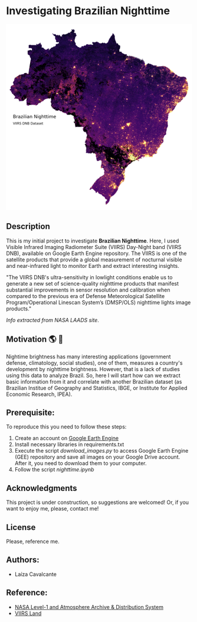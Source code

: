 # Investigating Brazilian Nighttime

![Nighttime Brazil](./Nighttime_brazil.png)

## Description

This is my initial project to investigate **Brazilian Nighttime**. Here, I used Visible Infrared Imaging Radiometer Suite (VIIRS) Day-Night band (VIIRS DNB), available on Google Earth Engine repository. The VIIRS is one of the satellite products that provide a global measurement of nocturnal visible and near-infrared light to monitor Earth and extract interesting insights.

"The VIIRS DNB's ultra-sensitivity in lowlight conditions enable us to generate a new set of science-quality nighttime products that manifest substantial improvements in sensor resolution and calibration when compared to the previous era of Defense Meteorological Satellite Program/Operational Linescan System’s (DMSP/OLS) nighttime lights image products."

*Info extracted from NASA LAADS site*.

## Motivation :earth_americas: :satellite:
Nightime brightness has many interesting applications (government defense, climatology, social studies), one of them, measures a country's development by nighttime brightness. However, that is a lack of studies using this data to analyze Brazil. So, here I will start how can we extract basic information from it and correlate with another Brazilian dataset (as Brazilian Institue of Geography and Statistics, IBGE, or Institute for Applied Economic Research, IPEA).

## Prerequisite:
To reproduce this you need to follow these steps:
1. Create an account on [Google Earth Engine](https://earthengine.google.com/)
2. Install necessary libraries in requirements.txt
3. Execute the script *download_images.py* to access Google Earth Engine (GEE) repository and save all images on your Google Drive account. After it, you need to download them to your computer.
4. Follow the script *nighttime.ipynb* 

## Acknowledgments
This project is under construction, so suggestions are welcomed!
Or, if you want to enjoy me, please, contact me!

## License
Please, reference me.

## Authors:
*  Laíza Cavalcante

## Reference:
*  [NASA Level-1 and Atmosphere Archive & Distribution System](https://ladsweb.modaps.eosdis.nasa.gov/missions-and-measurements/products/VNP46A1/)
*   [VIIRS Land](https://viirsland.gsfc.nasa.gov/Products/NASA/BlackMarble.html)





